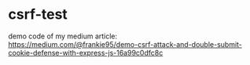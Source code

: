 # csrf-test
demo code of my medium article:  
https://medium.com/@frankie95/demo-csrf-attack-and-double-submit-cookie-defense-with-express-js-16a99c0dfc8c
